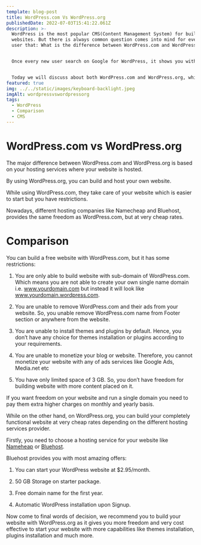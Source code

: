 ```yaml
---
template: blog-post
title: WordPress.com Vs WordPress.org
publishedDate: 2022-07-03T15:41:22.061Z
description: >-
  WordPress is the most popular CMS(Content Management System) for building
  websites. But there is always common question comes into mind for every new
  user that: What is the difference between WordPress.com and WordPress.org?


  Once every new user search on Google for WordPress, it shows you with two results on the top. So, its very difficult for users to distinguish between WordPress.com and WordPress.org and which one to use.


  Today we will discuss about both WordPress.com and WordPress.org, which will help you to find which suits you according to your requirements. Let’s get started.
featured: true
img: ../../static/images/keyboard-backlight.jpeg
imgAlt: wordpressvswordpressorg
tags:
  - WordPress
  - Comparison
  - CMS
---
```

# WordPress.com vs WordPress.org

The major difference between WordPress.com and WordPress.org is based on your hosting services where your website is hosted.

By using WordPress.org, you can build and host your own website.

While using WordPress.com, they take care of your website which is easier to start but you have restrictions.

Nowadays, different hosting companies like Namecheap and Bluehost, provides the same freedom as WordPress.com, but at very cheap rates.

# Comparison

You can build a free website with WordPress.com, but it has some restrictions:

1. You are only able to build website with sub-domain of WordPress.com. Which means you are not able to create your own single name domain i.e. www.yourdomain.com but instead it will look like www.yourdomain.wordpress.com.

2. You are unable to remove WordPress.com and their ads from your website. So, you unable remove WordPress.com name from Footer section or anywhere from the website.

3. You are unable to install themes and plugins by default. Hence, you don’t have any choice for themes installation or plugins according to your requirements.

4. You are unable to monetize your blog or website. Therefore, you cannot monetize your website with any of ads services like Google Ads, Media.net etc

5. You have only limited space of 3 GB. So, you don’t have freedom for building website with more content placed on it.

If you want freedom on your website and run a single domain you need to pay them extra higher charges on monthly and yearly basis.

While on the other hand, on WordPress.org, you can build your completely functional website at very cheap rates depending on the different hosting services provider.

Firstly, you need to choose a hosting service for your website like [Nameheap](http://www.namecheap.com/) or [Bluehost](http://www.bluehost.com/).

Bluehost provides you with most amazing offers:

1. You can start your WordPress website at $2.95/month.

2. 50 GB Storage on starter package.

3. Free domain name for the first year.

4. Automatic WordPress installation upon Signup.

Now come to final words of decision, we recommend you to build your website with WordPress.org as it gives you more freedom and very cost effective to start your website with more capabilities like themes installation, plugins installation and much more.